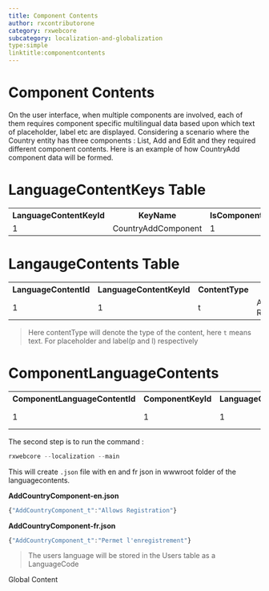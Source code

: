 ```yaml
---
title: Component Contents
author: rxcontributorone
category: rxwebcore
subcategory: localization-and-globalization
type:simple
linktitle:componentcontents
--- 
```

# Component Contents

On the user interface, when multiple components are involved, each of them requires component specific multilingual data based upon which text of placeholder, label etc are displayed. Considering a scenario where the Country entity has three components : List, Add and Edit and they required different component contents. Here is an example of how CountryAdd component data will be formed.

# LanguageContentKeys Table

<table class="table table-bordered">
<tr><th>LanguageContentKeyId</th><th>KeyName</th><th>IsComponent</th></tr>
<tr><td>1</td><td>CountryAddComponent</td><td>1</td></tr>
</table>

# LangaugeContents Table 

<table class="table table-bordered">
<tr><th>LanguageContentId</th><th>LanguageContentKeyId</th><th>ContentType</th><th>En</th><th>Fr</th></tr>
<tr><td>1</td><td>1</td><td>t</td><td>Allows Registration</td><td>Permet l'enregistrement</td></tr>
</table>

> Here contentType will denote the type of the content, here `t` means text. For placeholder and label(p and l) respectively

# ComponentLanguageContents

<table class="table table-bordered">
<tr><th>ComponentLanguageContentId</th><th>ComponentKeyId</th><th>LanguageContentId</th><th>En</th><th>Fr</th></tr>
<tr><td>1</td><td>1</td><td>1</td><td>Allows Registration</td><td>Permet l'enregistrement</td></tr>
</table>

The second step is to run the command : 

````js
rxwebcore --localization --main 
````

This will create `.json` file with en and fr json in wwwroot folder of the languagecontents.

**AddCountryComponent-en.json** 

````js
{"AddCountryComponent_t":"Allows Registration"}
````

**AddCountryComponent-fr.json** 

````js
{"AddCountryComponent_t":"Permet l'enregistrement"}
````

> The users language will be stored in the Users table as a LanguageCode


Global Content
